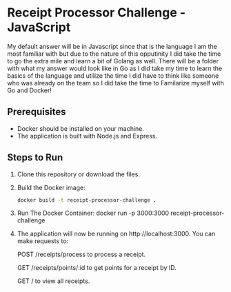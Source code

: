 # Receipt Processor Challenge - JavaScript 

My default answer will be in Javascript since that is the language I am the most familiar with but due to the nature of this opputinity I did take the time to go the extra mile and learn a bit of Golang as well. There will be a folder with what my answer would look like in Go as I did take my time to learn the basics of the language and utilize the time I did have to think like someone who was already on the team so I did take the time to Familarize myself with Go and Docker!

## Prerequisites
- Docker should be installed on your machine.
- The application is built with Node.js and Express.

## Steps to Run

1. Clone this repository or download the files.

2. Build the Docker image:
   ```bash
   docker build -t receipt-processor-challenge .

3. Run The Docker Container:
   docker run -p 3000:3000 receipt-processor-challenge

4. The application will now be running on http://localhost:3000. You can make requests to:
   
   POST /receipts/process to process a receipt.

   GET /receipts/points/:id to get points for a receipt by ID.

   GET / to view all receipts.

